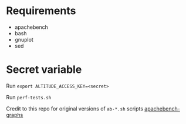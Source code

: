 # Requirements
* apachebench
* bash
* gnuplot
* sed

# Secret variable
Run `export ALTITUDE_ACCESS_KEY=<secret>`

Run `perf-tests.sh`


Credit to this repo for original versions of `ab-*.sh` scripts [apachebench-graphs](https://github.com/juanluisbaptiste/apachebench-graphs/tree/master)
